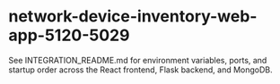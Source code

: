 # network-device-inventory-web-app-5120-5029

See INTEGRATION_README.md for environment variables, ports, and startup order across the React frontend, Flask backend, and MongoDB.